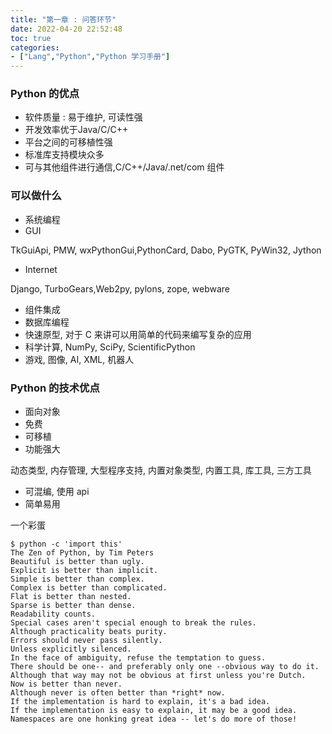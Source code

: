 ```yaml
---
title: "第一章 : 问答环节"
date: 2022-04-20 22:52:48
toc: true
categories:
- ["Lang","Python","Python 学习手册"]
---
```


<a name="cb5a06f8-0270-4c11-9926-fe99e7e1504d"></a>



### Python 的优点
- 软件质量 : 易于维护, 可读性强
- 开发效率优于Java/C/C++
- 平台之间的可移植性强
- 标准库支持模块众多
- 可与其他组件进行通信,C/C++/Java/.net/com 组件
<a name="e58c5a22-ce14-4f92-91a9-b1ea58f435ef"></a>
### 可以做什么

- 系统编程
- GUI

TkGuiApi, PMW, wxPythonGui,PythonCard, Dabo, PyGTK, PyWin32, Jython

- Internet

Django, TurboGears,Web2py, pylons, zope, webware

- 组件集成
- 数据库编程
- 快速原型, 对于 C 来讲可以用简单的代码来编写复杂的应用
- 科学计算, NumPy, SciPy, ScientificPython
- 游戏, 图像, AI, XML, 机器人
<a name="3a708854-7bf5-498e-b40b-c75aef042058"></a>
### Python 的技术优点

- 面向对象
- 免费
- 可移植
- 功能强大

动态类型, 内存管理, 大型程序支持, 内置对象类型, 内置工具, 库工具, 三方工具

- 可混编, 使用 api
- 简单易用

一个彩蛋
```
$ python -c 'import this'
The Zen of Python, by Tim Peters
Beautiful is better than ugly.
Explicit is better than implicit.
Simple is better than complex.
Complex is better than complicated.
Flat is better than nested.
Sparse is better than dense.
Readability counts.
Special cases aren't special enough to break the rules.
Although practicality beats purity.
Errors should never pass silently.
Unless explicitly silenced.
In the face of ambiguity, refuse the temptation to guess.
There should be one-- and preferably only one --obvious way to do it.
Although that way may not be obvious at first unless you're Dutch.
Now is better than never.
Although never is often better than *right* now.
If the implementation is hard to explain, it's a bad idea.
If the implementation is easy to explain, it may be a good idea.
Namespaces are one honking great idea -- let's do more of those!
```

